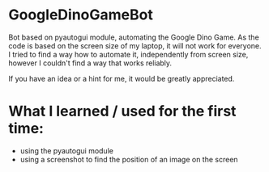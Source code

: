 # GoogleDinoGameBot
Bot based on pyautogui module, automating the Google Dino Game.
As the code is based on the screen size of my laptop, it will not work for everyone.
I tried to find a way how to automate it, independently from screen size, however I couldn't find a way that works reliably.

If you have an idea or a hint for me, it would be greatly appreciated.

# What I learned / used for the first time:
- using the pyautogui module
- using a screenshot to find the position of an image on the screen
